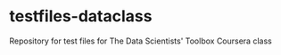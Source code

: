 testfiles-dataclass
===================

Repository for test files for The Data Scientists' Toolbox Coursera class
